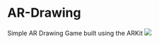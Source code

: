 # AR-Drawing
Simple AR Drawing Game built using the ARKit
![](https://media.giphy.com/media/xT0xeweyf8AqsZHeuc/200w_d.gif)

